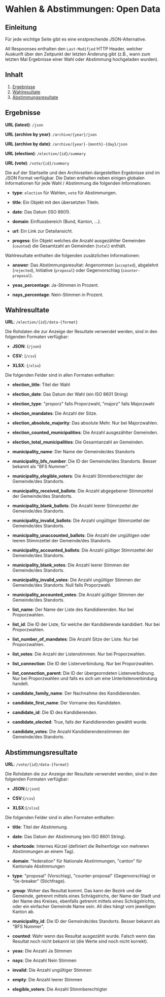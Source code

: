 # Wahlen & Abstimmungen: Open Data

## Einleitung

Für jede wichtige Seite gibt es eine enstprechende JSON-Alternative.

All Respoonses enthalten den `Last-Modified` HTTP Header, welcher Auskunft über den Zeitpunkt der letzten Änderung gibt (z.B., wann zum letzten Mal Ergebnisse einer Wahl oder Abstimmung hochgeladen wurden).


## Inhalt

1. [Ergebnisse](#ergebnisse)
2. [Wahlresultate](#wahlresultate)
3. [Abstimmungsresultate](#abstimmungsresultate)

## Ergebnisse

**URL (latest)**: `/json`

**URL (archive by year)**: `/archive/{year}/json`

**URL (archive by date)**: `/archive/{year}-{month}-{day}/json`

**URL (election)**: `/election/{id}/summary`

**URL (vote)**: `/vote/{id}/summary`

Die auf der Startseite und den Archivseiten dargestellten Ergebnisse sind im JSON Format verfügbar. Die Daten enthalten neben einigen globalen Informationen für jede Wahl / Abstimmung die folgenden Informationen:

- **type**: `election` für Wahlen, `vote` für Abstimmungen.

- **title**: Ein Objekt mit den übersetzten Titeln.

- **date**: Das Datum (ISO 8601).

- **domain**: Einflussbereich (Bund, Kanton, ...).

- **url**: Ein Link zur Detailansicht.

- **progess**: Ein Objekt welches die Anzahl ausgezählter Gemeinden (`counted`) die Gesamtzahl an Gemeinden (`total`) enthält.

Wahlresultate enthalten die folgenden zusätzlichen Informationen:

- **answer**: Das Abstimmungsresultat: Angenommen (`accepted`), abgelehnt (`rejected`), Initiative (`proposal`) oder Gegenvorschlag (`counter-proposal`).

- **yeas_percentage**: Ja-Stimmen in Prozent.

- **nays_percentage**: Nein-Stimmen in Prozent.

## Wahlresultate

**URL**: `/election/{id}/data-{format}`

Die Rohdaten die zur Anzeige der Resultate verwendet werden, sind in den folgenden Formaten verfügbar:

- **JSON**: (`/json`)

- **CSV**: (`/csv`)

- **XLSX**: (`/xlsx`)

Die folgenden Felder sind in allen Formaten enthalten:

- **election_title**: Titel der Wahl

- **election_date**: Das Datum der Wahl (ein ISO 8601 String)

- **election_type**: "proporz" falls Proporzwahl, "majorz" falls Majorzwahl

- **election_mandates**: Die Anzahl der Sitze.

- **election_absolute_majority**: Das absolute Mehr. Nur bei Majorzwahlen.

- **election_counted_municipalities**: Die Anzahl ausgezählter Gemeinden.

- **election_total_municipalities**: Die Gesamtanzahl an Gemeinden.

- **municipality_name**: Der Name der Gemeinde/des Standorts

- **municipality_bfs_number**: Die ID der Gemeinde/des Standorts. Besser bekannt als "BFS Nummer".

- **municipality_elegible_voters**: Die Anzahl Stimmberechtigter der Gemeinde/des Standorts.

- **municipality_received_ballots**: Die Anzahl abgegebener Stimmzettel der Gemeinde/des Standorts.

- **municipality_blank_ballots**: Die Anzahl leerer Stimmzettel der Gemeinde/des Standorts.

- **municipality_invalid_ballots**: Die Anzahl ungültiger Stimmzettel der Gemeinde/des Standorts.

- **municipality_unaccounted_ballots**: Die Anzahl der ungültigen oder leeren Stimmzettel der Gemeinde/des Standorts.

- **municipality_accounted_ballots**: Die Anzahl gültiger Stimmzettel der Gemeinde/des Standorts.

- **municipality_blank_votes**: Die Anzahl leerer Stimmen der Gemeinde/des Standorts.

- **municipality_invalid_votes**: Die Anzahl ungültiger Stimmen der Gemeinde/des Standorts. Null falls Proporzwahl.

- **municipality_accounted_votes**: Die Anzahl gültiger Stimmen der Gemeinde/des Standorts.

- **list_name**: Der Name der Liste des Kandidierenden. Nur bei Proporzwahlen.

- **list_id**: Die ID der Liste, für welche der Kandidierende kandidiert. Nur bei Proporzwahlen.

- **list_number_of_mandates**: Die Anzahl Sitze der Liste. Nur bei Proporzwahlen.

- **list_votes**: Die Anzahl der Listenstimmen. Nur bei Proporzwahlen.

- **list_connection**: Die ID der Listenverbindung. Nur bei Proporzwahlen.

- **list_connection_parent**: Die ID der übergeorndeten Listenverbidnung. Nur bei Proporzwahlen und falls es sich um eine Unterlistenverbindung handelt.

- **candidate_family_name**: Der Nachnahme des Kandidierenden.

- **candidate_first_name**: Der Vorname des Kandidaten.

- **candidate_id**: Die ID des Kandidierenden.

- **candidate_elected**: True, falls der Kandidierenden gewählt wurde.

- **candidate_votes**: Die Anzahl Kandidierendenstimmen der Gemeinde/des Standorts.

## Abstimmungsresultate

**URL**: `/vote/{id}/data-{format}`

Die Rohdaten die zur Anzeige der Resultate verwendet werden, sind in den folgenden Formaten verfügbar:

- **JSON**:(`/json`)

- **CSV**:(`/csv`)

- **XLSX**:(`/xlsx`)

Die folgenden Felder sind in allen Formaten enthalten:

- **title**: Titel der Abstimmung.

- **date**: Das Datum der Abstimmung (ein ISO 8601 String).

- **shortcode**: Internes Kürzel (definiert die Reihenfolge von mehreren Abstimmungen an einem Tag).

- **domain**: "federation" für Nationale Abstimmungen, "canton" für Kantonale Abstimmungen

- **type**: "proposal" (Vorschlag), "counter-proposal" (Gegenvorschlag) or "tie-breaker" (Stichfrage).

- **group**: Woher das Resultat kommt. Das kann der Bezirk und die Gemeinde, getrennt mittels eines Schrägstrichs, der Name der Stadt und der Name des Kreises, ebenfalls getrennt mittels eines Schrägstrichts, oder ein einfacher Gemeinde Name sein. All dies hängt vom jeweiligen Kanton ab.

- **municipality_id**: Die ID der Gemeinde/des Standorts. Besser bekannt als "BFS Nummer".

- **counted**: Wahr wenn das Resultat ausgezählt wurde. Falsch wenn das Resultat noch nicht bekannt ist (die Werte sind noch nicht korrekt).

- **yeas**: Die Anzahl Ja Stimmen

- **nays**: Die Anzahl Nein Stimmen

- **invalid**: Die Anzahl ungültiger Stimmen

- **empty**: Die Anzahl leerer Stimmen

- **elegible_voters**: Die Anzahl Stimmberechtigter
